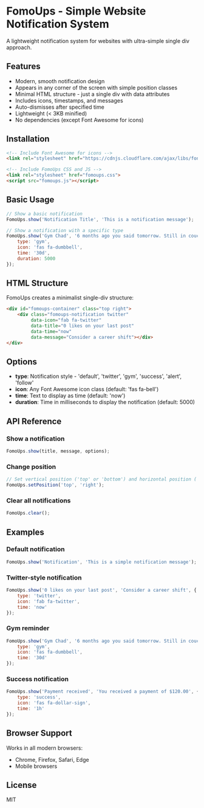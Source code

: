 # FomoUps - Simple Website Notification System

A lightweight notification system for websites with ultra-simple single div approach.

## Features

- Modern, smooth notification design
- Appears in any corner of the screen with simple position classes
- Minimal HTML structure - just a single div with data attributes
- Includes icons, timestamps, and messages
- Auto-dismisses after specified time
- Lightweight (< 3KB minified)
- No dependencies (except Font Awesome for icons)

## Installation

```html
<!-- Include Font Awesome for icons -->
<link rel="stylesheet" href="https://cdnjs.cloudflare.com/ajax/libs/font-awesome/6.0.0/css/all.min.css">

<!-- Include FomoUps CSS and JS -->
<link rel="stylesheet" href="fomoups.css">
<script src="fomoups.js"></script>
```

## Basic Usage

```javascript
// Show a basic notification
FomoUps.show('Notification Title', 'This is a notification message');

// Show a notification with a specific type
FomoUps.show('Gym Chad', '6 months ago you said tomorrow. Still in couch?', {
    type: 'gym',
    icon: 'fas fa-dumbbell',
    time: '30d',
    duration: 5000
});
```

## HTML Structure

FomoUps creates a minimalist single-div structure:

```html
<div id="fomoups-container" class="top right">
    <div class="fomoups-notification twitter" 
         data-icon="fab fa-twitter" 
         data-title="0 likes on your last post" 
         data-time="now" 
         data-message="Consider a career shift"></div>
</div>
```

## Options

- **type**: Notification style - 'default', 'twitter', 'gym', 'success', 'alert', 'follow'
- **icon**: Any Font Awesome icon class (default: 'fas fa-bell')
- **time**: Text to display as time (default: 'now')
- **duration**: Time in milliseconds to display the notification (default: 5000)

## API Reference

### Show a notification

```javascript
FomoUps.show(title, message, options);
```

### Change position

```javascript
// Set vertical position ('top' or 'bottom') and horizontal position ('left' or 'right')
FomoUps.setPosition('top', 'right');
```

### Clear all notifications

```javascript
FomoUps.clear();
```

## Examples

### Default notification
```javascript
FomoUps.show('Notification', 'This is a simple notification message');
```

### Twitter-style notification
```javascript
FomoUps.show('0 likes on your last post', 'Consider a career shift', {
    type: 'twitter',
    icon: 'fab fa-twitter',
    time: 'now'
});
```

### Gym reminder
```javascript
FomoUps.show('Gym Chad', '6 months ago you said tomorrow. Still in couch?', {
    type: 'gym',
    icon: 'fas fa-dumbbell',
    time: '30d'
});
```

### Success notification
```javascript
FomoUps.show('Payment received', 'You received a payment of $120.00', {
    type: 'success',
    icon: 'fas fa-dollar-sign',
    time: '1h'
});
```

## Browser Support

Works in all modern browsers:
- Chrome, Firefox, Safari, Edge
- Mobile browsers

## License

MIT 